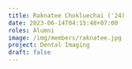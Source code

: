 ```yaml
---
title: Raknatee Chokluechai ('24)
date: 2023-06-14T04:15:48+07:00
roles: Alumni
image: /img/members/raknatee.jpg
project: Dental Imaging
draft: false
---
```


